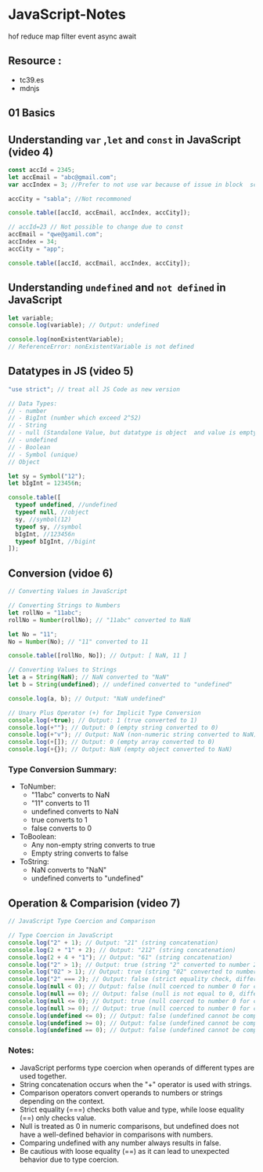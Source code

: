 # JavaScript-Notes

hof
reduce map filter
event
async await

## Resource :

- tc39.es
- mdnjs

## 01 Basics

## Understanding `var` ,`let` and `const` in JavaScript (video 4)

```js
const accId = 2345;
let accEmail = "abc@gmail.com";
var accIndex = 3; //Prefer to not use var because of issue in block  scope and functional scope

accCity = "sabla"; //Not recommoned

console.table([accId, accEmail, accIndex, accCity]);

// accId=23 // Not possible to change due to const
accEmail = "qwe@gamil.com";
accIndex = 34;
accCity = "app";

console.table([accId, accEmail, accIndex, accCity]);
```

## Understanding `undefined` and `not defined` in JavaScript

```javascript
let variable;
console.log(variable); // Output: undefined
```

```js
console.log(nonExistentVariable);
// ReferenceError: nonExistentVariable is not defined
```

## Datatypes in JS (video 5)

```js
"use strict"; // treat all JS Code as new version

// Data Types:
// - number
// - BigInt (number which exceed 2^52)
// - String
// - null (Standalone Value, but datatype is object  and value is empty)
// - undefined
// - Boolean
// - Symbol (unique)
// Object

let sy = Symbol("12");
let bIgInt = 123456n;

console.table([
  typeof undefined, //undefined
  typeof null, //object
  sy, //symbol(12)
  typeof sy, //symbol
  bIgInt, //123456n
  typeof bIgInt, //bigint
]);
```

## Conversion (vidoe 6)

```js
// Converting Values in JavaScript

// Converting Strings to Numbers
let rollNo = "11abc";
rollNo = Number(rollNo); // "11abc" converted to NaN

let No = "11";
No = Number(No); // "11" converted to 11

console.table([rollNo, No]); // Output: [ NaN, 11 ]

// Converting Values to Strings
let a = String(NaN); // NaN converted to "NaN"
let b = String(undefined); // undefined converted to "undefined"

console.log(a, b); // Output: "NaN undefined"

// Unary Plus Operator (+) for Implicit Type Conversion
console.log(+true); // Output: 1 (true converted to 1)
console.log(+""); // Output: 0 (empty string converted to 0)
console.log(+"v"); // Output: NaN (non-numeric string converted to NaN)
console.log(+[]); // Output: 0 (empty array converted to 0)
console.log(+{}); // Output: NaN (empty object converted to NaN)
```

### Type Conversion Summary:

- ToNumber:
  - "11abc" converts to NaN
  - "11" converts to 11
  - undefined converts to NaN
  - true converts to 1
  - false converts to 0
- ToBoolean:
  - Any non-empty string converts to true
  - Empty string converts to false
- ToString:
  - NaN converts to "NaN"
  - undefined converts to "undefined"

## Operation & Comparision (video 7)

```js
// JavaScript Type Coercion and Comparison

// Type Coercion in JavaScript
console.log("2" + 1); // Output: "21" (string concatenation)
console.log(2 + "1" + 2); // Output: "212" (string concatenation)
console.log(2 + 4 + "1"); // Output: "61" (string concatenation)
console.log("2" > 1); // Output: true (string "2" converted to number 2 for comparison)
console.log("02" > 1); // Output: true (string "02" converted to number 2 for comparison)
console.log("2" === 2); // Output: false (strict equality check, different types)
console.log(null < 0); // Output: false (null coerced to number 0 for comparison)
console.log(null == 0); // Output: false (null is not equal to 0, different types)
console.log(null <= 0); // Output: true (null coerced to number 0 for comparison)
console.log(null >= 0); // Output: true (null coerced to number 0 for comparison)
console.log(undefined <= 0); // Output: false (undefined cannot be compared with numbers)
console.log(undefined >= 0); // Output: false (undefined cannot be compared with numbers)
console.log(undefined == 0); // Output: false (undefined cannot be compared with numbers)
```

### Notes:

- JavaScript performs type coercion when operands of different types are used together.
- String concatenation occurs when the "+" operator is used with strings.
- Comparison operators convert operands to numbers or strings depending on the context.
- Strict equality (===) checks both value and type, while loose equality (==) only checks value.
- Null is treated as 0 in numeric comparisons, but undefined does not have a well-defined behavior in comparisons with numbers.
- Comparing undefined with any number always results in false.
- Be cautious with loose equality (==) as it can lead to unexpected behavior due to type coercion.
